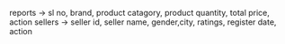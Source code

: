 reports -> sl no, brand, product catagory, product quantity, total price, action
sellers -> seller id, seller name, gender,city, ratings, register date, action